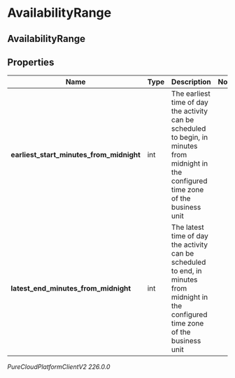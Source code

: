 # AvailabilityRange

## AvailabilityRange

## Properties

|Name | Type | Description | Notes|
|------------ | ------------- | ------------- | -------------|
| **earliest_start_minutes_from_midnight** | int | The earliest time of day the activity can be scheduled to begin, in minutes from midnight in the configured time zone of the business unit | |
| **latest_end_minutes_from_midnight** | int | The latest time of day the activity can be scheduled to end, in minutes from midnight in the configured time zone of the business unit | |



_PureCloudPlatformClientV2 226.0.0_
